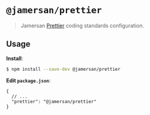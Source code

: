 # `@jamersan/prettier`

> Jamersan [Prettier](https://prettier.io) coding standards configuration.

## Usage

**Install**:

```bash
$ npm install --save-dev @jamersan/prettier
```

**Edit `package.json`**:

```jsonc
{
  // ...
  "prettier": "@jamersan/prettier"
}
```

